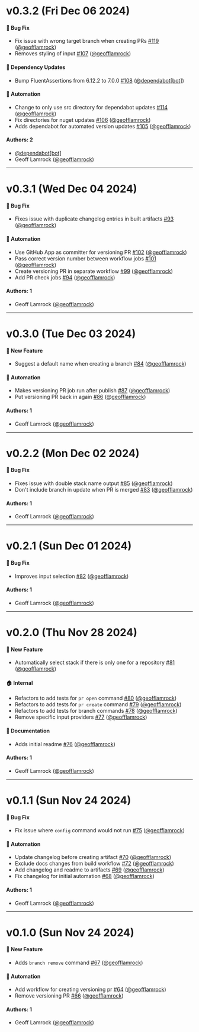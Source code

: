 # v0.3.2 (Fri Dec 06 2024)

#### 🐛 Bug Fix

- Fix issue with wrong target branch when creating PRs [#119](https://github.com/geofflamrock/stack/pull/119) ([@geofflamrock](https://github.com/geofflamrock))
- Removes styling of input [#107](https://github.com/geofflamrock/stack/pull/107) ([@geofflamrock](https://github.com/geofflamrock))

#### 🔩 Dependency Updates

- Bump FluentAssertions from 6.12.2 to 7.0.0 [#108](https://github.com/geofflamrock/stack/pull/108) ([@dependabot[bot]](https://github.com/dependabot[bot]))

#### 🤖 Automation

- Change to only use src directory for dependabot updates [#114](https://github.com/geofflamrock/stack/pull/114) ([@geofflamrock](https://github.com/geofflamrock))
- Fix directories for nuget updates [#106](https://github.com/geofflamrock/stack/pull/106) ([@geofflamrock](https://github.com/geofflamrock))
- Adds dependabot for automated version updates [#105](https://github.com/geofflamrock/stack/pull/105) ([@geofflamrock](https://github.com/geofflamrock))

#### Authors: 2

- [@dependabot[bot]](https://github.com/dependabot[bot])
- Geoff Lamrock ([@geofflamrock](https://github.com/geofflamrock))

---

# v0.3.1 (Wed Dec 04 2024)

#### 🐛 Bug Fix

- Fixes issue with duplicate changelog entries in built artifacts [#93](https://github.com/geofflamrock/stack/pull/93) ([@geofflamrock](https://github.com/geofflamrock))

#### 🤖 Automation

- Use GitHub App as committer for versioning PR [#102](https://github.com/geofflamrock/stack/pull/102) ([@geofflamrock](https://github.com/geofflamrock))
- Pass correct version number between workflow jobs [#101](https://github.com/geofflamrock/stack/pull/101) ([@geofflamrock](https://github.com/geofflamrock))
- Create versioning PR in separate workflow [#99](https://github.com/geofflamrock/stack/pull/99) ([@geofflamrock](https://github.com/geofflamrock))
- Add PR check jobs [#94](https://github.com/geofflamrock/stack/pull/94) ([@geofflamrock](https://github.com/geofflamrock))

#### Authors: 1

- Geoff Lamrock ([@geofflamrock](https://github.com/geofflamrock))

---

# v0.3.0 (Tue Dec 03 2024)

#### 🚀 New Feature

- Suggest a default name when creating a branch [#84](https://github.com/geofflamrock/stack/pull/84) ([@geofflamrock](https://github.com/geofflamrock))

#### 🤖 Automation

- Makes versioning PR job run after publish [#87](https://github.com/geofflamrock/stack/pull/87) ([@geofflamrock](https://github.com/geofflamrock))
- Put versioning PR back in again [#86](https://github.com/geofflamrock/stack/pull/86) ([@geofflamrock](https://github.com/geofflamrock))

#### Authors: 1

- Geoff Lamrock ([@geofflamrock](https://github.com/geofflamrock))

---

# v0.2.2 (Mon Dec 02 2024)

#### 🐛 Bug Fix

- Fixes issue with double stack name output [#85](https://github.com/geofflamrock/stack/pull/85) ([@geofflamrock](https://github.com/geofflamrock))
- Don't include branch in update when PR is merged [#83](https://github.com/geofflamrock/stack/pull/83) ([@geofflamrock](https://github.com/geofflamrock))

#### Authors: 1

- Geoff Lamrock ([@geofflamrock](https://github.com/geofflamrock))

---

# v0.2.1 (Sun Dec 01 2024)

#### 🐛 Bug Fix

- Improves input selection [#82](https://github.com/geofflamrock/stack/pull/82) ([@geofflamrock](https://github.com/geofflamrock))

#### Authors: 1

- Geoff Lamrock ([@geofflamrock](https://github.com/geofflamrock))

---

# v0.2.0 (Thu Nov 28 2024)

#### 🚀 New Feature

- Automatically select stack if there is only one for a repository [#81](https://github.com/geofflamrock/stack/pull/81) ([@geofflamrock](https://github.com/geofflamrock))

#### 🏠 Internal

- Refactors to add tests for `pr open` command [#80](https://github.com/geofflamrock/stack/pull/80) ([@geofflamrock](https://github.com/geofflamrock))
- Refactors to add tests for `pr create` command [#79](https://github.com/geofflamrock/stack/pull/79) ([@geofflamrock](https://github.com/geofflamrock))
- Refactors to add tests for branch commands [#78](https://github.com/geofflamrock/stack/pull/78) ([@geofflamrock](https://github.com/geofflamrock))
- Remove specific input providers [#77](https://github.com/geofflamrock/stack/pull/77) ([@geofflamrock](https://github.com/geofflamrock))

#### 📝 Documentation

- Adds initial readme [#76](https://github.com/geofflamrock/stack/pull/76) ([@geofflamrock](https://github.com/geofflamrock))

#### Authors: 1

- Geoff Lamrock ([@geofflamrock](https://github.com/geofflamrock))

---

# v0.1.1 (Sun Nov 24 2024)

#### 🐛 Bug Fix

- Fix issue where `config` command would not run [#75](https://github.com/geofflamrock/stack/pull/75) ([@geofflamrock](https://github.com/geofflamrock))

#### 🤖 Automation

- Update changelog before creating artifact [#70](https://github.com/geofflamrock/stack/pull/70) ([@geofflamrock](https://github.com/geofflamrock))
- Exclude docs changes from build workflow [#72](https://github.com/geofflamrock/stack/pull/72) ([@geofflamrock](https://github.com/geofflamrock))
- Add changelog and readme to artifacts [#69](https://github.com/geofflamrock/stack/pull/69) ([@geofflamrock](https://github.com/geofflamrock))
- Fix changelog for initial automation [#68](https://github.com/geofflamrock/stack/pull/68) ([@geofflamrock](https://github.com/geofflamrock))

#### Authors: 1

- Geoff Lamrock ([@geofflamrock](https://github.com/geofflamrock))

---

# v0.1.0 (Sun Nov 24 2024)

#### 🚀 New Feature

- Adds `branch remove` command [#67](https://github.com/geofflamrock/stack/pull/67) ([@geofflamrock](https://github.com/geofflamrock))

#### 🤖 Automation

- Add workflow for creating versioning pr [#64](https://github.com/geofflamrock/stack/pull/64) ([@geofflamrock](https://github.com/geofflamrock))
- Remove versioning PR [#66](https://github.com/geofflamrock/stack/pull/66) ([@geofflamrock](https://github.com/geofflamrock))

#### Authors: 1

- Geoff Lamrock ([@geofflamrock](https://github.com/geofflamrock))
